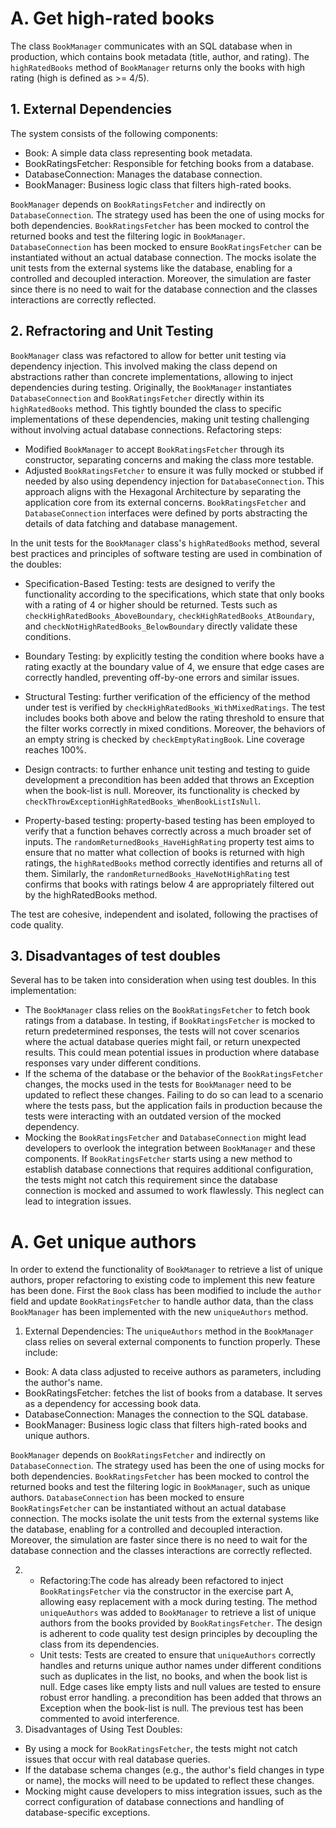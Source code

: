 # A. Get high-rated books
The class `BookManager` communicates with an SQL database when in production, which contains book metadata (title, author, and rating).
The `highRatedBooks` method of `BookManager` returns only the books with high rating (high is defined as >= 4/5).

## 1. External Dependencies
The system consists of the following components:

- Book: A simple data class representing book metadata.
- BookRatingsFetcher: Responsible for fetching books from a database.
- DatabaseConnection: Manages the database connection.
- BookManager: Business logic class that filters high-rated books.

`BookManager` depends on `BookRatingsFetcher` and indirectly on `DatabaseConnection`. The strategy used has been the one of 
using mocks for both dependencies. `BookRatingsFetcher` has been mocked to control the returned books and test the filtering logic in `BookManager`.
`DatabaseConnection` has been mocked to ensure `BookRatingsFetcher` can be instantiated without an actual database connection.
The mocks isolate the unit tests from the external systems like the database, enabling for a controlled and decoupled interaction. Moreover, the simulation are faster since there is no need to wait for the database connection and the classes interactions are correctly reflected.

## 2. Refractoring and Unit Testing
`BookManager` class was refactored to allow for better unit testing via dependency injection. This involved  making 
the class depend on abstractions rather than concrete implementations, allowing to inject dependencies during testing.
Originally, the `BookManager` instantiates `DatabaseConnection` and `BookRatingsFetcher` directly within its `highRatedBooks` method. 
This tightly bounded the class to specific implementations of these dependencies, making unit testing challenging without involving actual database connections.
Refactoring steps:
- Modified `BookManager` to accept `BookRatingsFetcher` through its constructor, separating concerns and making the class more testable.
- Adjusted `BookRatingsFetcher` to ensure it was fully mocked or stubbed if needed by also using dependency injection for `DatabaseConnection`.
This approach aligns with the  Hexagonal Architecture by separating the application core from its external concerns. `BookRatingsFetcher` and
  `DatabaseConnection` interfaces were defined by ports abstracting the details of data fatching and database management.


In the unit tests for the `BookManager` class's `highRatedBooks` method, several best practices and principles of software testing are used in combination of the doubles:

- Specification-Based Testing: tests are designed to verify the functionality according to the specifications, which state that only books with a rating of 4 or higher should be returned. Tests such as `checkHighRatedBooks_AboveBoundary`, `checkHighRatedBooks_AtBoundary`, and `checkNotHighRatedBooks_BelowBoundary` directly validate these conditions.

- Boundary Testing: by explicitly testing the condition where books have a rating exactly at the boundary value of 4, we ensure that edge cases are correctly handled, preventing off-by-one errors and similar issues.

- Structural Testing: further verification of the efficiency of the method under test is verified by `checkHighRatedBooks_WithMixedRatings`. The test includes books both above and below the rating threshold to ensure that the filter works correctly in mixed conditions. Moreover, the behaviors of an empty string is checked by `checkEmptyRatingBook`. Line coverage reaches 100%.

- Design contracts: to further enhance unit testing and testing to guide development a precondition has been added that throws an Exception when the book-list is null. Moreover, its functionality is checked by `checkThrowExceptionHighRatedBooks_WhenBookListIsNull`.
  
- Property-based testing: property-based testing has been employed to verify that a function behaves correctly across a much broader set of inputs. The `randomReturnedBooks_HaveHighRating` property test aims to ensure that no matter what collection of books is returned with high ratings, the `highRatedBooks` method correctly identifies and returns all of them.
  Similarly, the `randomReturnedBooks_HaveNotHighRating` test confirms that books with ratings below 4 are appropriately filtered out by the highRatedBooks method. 

The test are cohesive, independent and isolated, following the practises of code quality. 
## 3. Disadvantages of test doubles

Several has to be taken into consideration when using test doubles. In this implementation:

- The `BookManager` class relies on the `BookRatingsFetcher` to fetch book ratings from a database. In testing, if `BookRatingsFetcher` is mocked to return predetermined responses, the tests will not cover scenarios where the actual database queries might fail, or return unexpected results. This could mean potential issues in production where database responses vary under different conditions.
- If the schema of the database or the behavior of the `BookRatingsFetcher` changes, the mocks used in the tests for `BookManager` need to be updated to reflect these changes. Failing to do so can lead to a scenario where the tests pass, but the application fails in production because the tests were interacting with an outdated version of the mocked dependency.
- Mocking the `BookRatingsFetcher` and `DatabaseConnection` might lead developers to overlook the integration between `BookManager` and these components. If `BookRatingsFetcher` starts using a new method to establish database connections that requires additional configuration, the tests might not catch this requirement since the database connection is mocked and assumed to work flawlessly. This neglect can lead to integration issues.

# A. Get unique authors

In order to extend the functionality of `BookManager` to retrieve a list of unique authors, proper refactoring to existing code to implement this new feature has been done.
First the `Book` class has been modified to include the `author` field and update `BookRatingsFetcher` to handle author data, than the class `BookManager` has been implemented with the new `uniqueAuthors` method.


1. External Dependencies:
The `uniqueAuthors` method in the `BookManager` class relies on several external components to function properly. These include:
- Book: A data class adjusted to receive authors as parameters, including the author's name.   
- BookRatingsFetcher: fetches the list of books from a database. It serves as a dependency for accessing book data.  
- DatabaseConnection: Manages the connection to the SQL database.
- BookManager: Business logic class that filters high-rated books and unique authors.

`BookManager` depends on `BookRatingsFetcher` and indirectly on `DatabaseConnection`. The strategy used has been the one of
using mocks for both dependencies. `BookRatingsFetcher` has been mocked to control the returned books and test the filtering logic in `BookManager`, such as unique authors.
`DatabaseConnection` has been mocked to ensure `BookRatingsFetcher` can be instantiated without an actual database connection.
The mocks isolate the unit tests from the external systems like the database, enabling for a controlled and decoupled interaction. Moreover, the simulation are faster since there is no need to wait for the database connection and the classes interactions are correctly reflected.

2. - Refactoring:The code has already been refactored to inject `BookRatingsFetcher` via the constructor in the exercise part A, allowing easy replacement with a mock during testing. The method `uniqueAuthors` was added to `BookManager` to retrieve a list of unique authors from the books provided by `BookRatingsFetcher`. The design is adherent to code quality test design principles by decoupling the class from its dependencies.
   - Unit tests: Tests are created to ensure that `uniqueAuthors` correctly handles and returns unique author names under different conditions such as duplicates in the list, no books, and when the book list is null. Edge cases like empty lists and null values are tested to ensure robust error handling.
     a precondition has been added that throws an Exception when the book-list is null. The previous test has been commented to avoid interference. 
3. Disadvantages of Using Test Doubles:
- By using a mock for `BookRatingsFetcher`, the tests might not catch issues that occur with real database queries.
- If the database schema changes (e.g., the author's field changes in type or name), the mocks will need to be updated to reflect these changes.
- Mocking might cause developers to miss integration issues, such as the correct configuration of database connections and handling of database-specific exceptions.